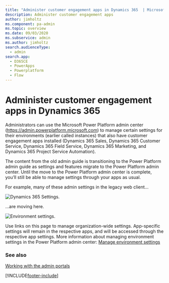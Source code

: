 ```yaml
---
title: "Administer customer engagement apps in Dynamics 365  | MicrosoftDocs"
description: Administer customer engagement apps
author: jimholtz
ms.component: pa-admin
ms.topic: overview
ms.date: 09/03/2020
ms.subservice: admin
ms.author: jimholtz
search.audienceType: 
  - admin
search.app:
  - D365CE
  - PowerApps
  - Powerplatform
  - Flow
---
```

# Administer customer engagement apps in Dynamics 365 

Administrators can use the Microsoft Power Platform admin center (https://admin.powerplatform.microsoft.com) to manage certain settings for their environments (earlier called instances) that also have customer engagement apps installed (Dynamics 365 Sales, Dynamics 365 Customer Service, Dynamics 365 Field Service, Dynamics 365 Marketing, and Dynamics 365 Project Service Automation).  

The content from the old admin guide is transitioning to the Power Platform admin guide as settings and features migrate to the Power Platform admin center. Until the move to the Power Platform admin center is complete, you’ll still be able to manage settings through your apps as usual.

For example, many of these admin settings in the legacy web client...

![Dynamics 365 Settings.](./media/old-settings.png)

...are moving here.

![Environment settings.](media/environment-settings-mini.png)

Use links on this page to manage organization-wide settings. App-specific settings will remain in the respective apps, and will be accessed through the respective app settings. More information about managing environment settings in the Power Platform admin center: [Manage environment settings](admin-settings.md) 

### See also
[Working with the admin portals](wp-work-with-admin-portals.md)


[!INCLUDE[footer-include](../includes/footer-banner.md)]